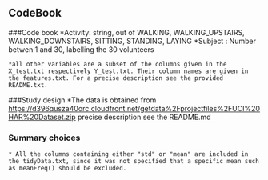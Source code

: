 ## CodeBook
    
###Code book
    *Activity: string, out of  WALKING, WALKING_UPSTAIRS, WALKING_DOWNSTAIRS, SITTING, STANDING, LAYING
    *Subject : Number betwen 1 and 30, labelling the 30 volunteers
    
    *all other variables are a subset of the columns given in the X_test.txt respectively Y_test.txt. Their column names are given in the features.txt. For a precise description see the provided README.txt.
    

###Study design
   *The data is obtained from  https://d396qusza40orc.cloudfront.net/getdata%2Fprojectfiles%2FUCI%20HAR%20Dataset.zip 
    precise description see the README.md 
    
### Summary choices
    * All the columns containing either "std" or "mean" are included in the tidyData.txt, since it was not specified that a specific mean such as meanFreq() should be excluded.
